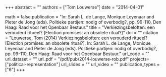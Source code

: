 +++
abstract = ""
authors = ["Tom Louwerse"]
date = "2014-04-01"

math = false
publication = "In: Sarah L. de Lange, Monique Leyenaar and Pieter de Jong (eds). Politieke partijen: nodig of overbodig?, pp. 99-110, Den Haag: Raad voor het Openbaar Bestuur."
title = "Verkiezingsbeloften: een verouderd ritueel? [Election promises: an obsolete ritual?]"
doi = ""
citation = "Louwerse, Tom (2014) Verkiezingsbeloften: een verouderd ritueel? [Election promises: an obsolete ritual?], In: Sarah L. de Lange, Monique Leyenaar and Pieter de Jong (eds). Politieke partijen: nodig of overbodig?, pp. 99-110, Den Haag: Raad voor het Openbaar Bestuur."
url_code = ""
url_dataset = ""
url_pdf = "/pdf/pub/2014-louwerse-rob.pdf"
projects=["political-representation"]
url_slides = ""
url_video = ""
publication_types = ["6"]
+++
